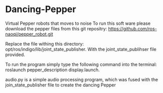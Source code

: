 # Dancing-Pepper
Virtual Pepper robots that moves to noise
To run this soft ware please download the pepper files from this git repositry: https://github.com/ros-naoqi/pepper_robot.git

Replace the file withing this directory: opt/ros/indigo/lib/joint_state_publisher. With the joint_state_publihser file provided.

To run the program simply type the following command into the terminal: roslaunch pepper_description display.launch.

audio.py is a simple audio processing program, which was fused with the join_state_publisher file to create the dancing Pepper
